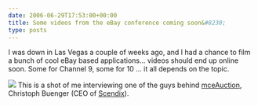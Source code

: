 ```yaml
---
date: 2006-06-29T17:53:00+00:00
title: Some videos from the eBay conference coming soon&#8230;
type: posts
---
```

I was down in Las Vegas a couple of weeks ago, and I had a chance to film a bunch of cool eBay based applications... videos should end up online soon. Some for Channel 9, some for 10 ... it all depends on the topic.

[<img src="http://static.flickr.com/46/172676032_4556ec093a_t.jpg" border="0" />](http://flickr.com/photos/amberphotography/172676032/)
This is a shot of me interviewing one of the guys behind [mceAuction](http://www.scendix.com/mceauction/), Christoph Buenger (CEO of [Scendix](http://www.scendix.com/)).
